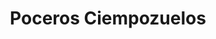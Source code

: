 ---
id: 'service-21'

title: 'Poceros Ciempozuelos'

title2: 'Desatascos Ciempozuelos'

lugar: 'Ciempozuelos'

mediumImage: 'desatascosciempozuelos-lg.webp'

largeImage: 'desatascosciempozuelos-md.webp'

metaContent: "✅Poceros en Ciempozuelos. 🔝 Empresa de desatascos en Ciempozuelos 24 horas. 📢 Desatrancos baratos con los mejores precios. ☎️​ 695 126 600"

detailBreadcrumbSubTitle: 'Single Service'

detailBreadcrumbDesc: 'Somos la empresa de desatascos más económica en toda la Comunidad de Madrid. Llámanos y compruébalo.'

detailSubTitle: 'Empresa de desatrancos en Ciempozuelos, ofrecemos las mejores soluciones a nuestros clientes.'

parrafo: "Desatascos en Ciempozuelos económicos, pide presupuesto y compruébalo."

pregunta: '¿Busca una empresa de desatascos en Ciempozuelos en la que pueda confiar? '

descripcion: ' Cuando se tiene que llevar a cabo cualquier servicio de pocería este debe ofrecerte la calidad y tranquilidad necesaria para que en un futuro no aparezcan los mismos problemas u otros más graves que te puedan suponer un desembolso económico mayor. Por eso en Grupal disponemos de profesionales cualificados avalados con más de 25 años de experiencia en sus espaldas en servicios de pocería en Ciempozuelos. Además de lo anterior actualmente ofrecemos los precios más económicos en toda la Comunidad de Madrid. '

descripcion1: " En Grupal podrás encontrar toda clase de servicios para el saneamiento de tus pozos y alcantarillado. Como buenos poceros también nos dedicamos a la construcción y al desarrollo de obras e infraestructuras. Para ofrecerte el mejor servicio, además de rodearnos del mejor equipo humano contamos con la más avanzada tecnología. "

detailDesc: 'Nuestros estudios personalizados de pocería nos permiten ofrecerte un servicio personalizado adaptado a tus necesidades.'

pregunta2: '¿Necesitas una empresa de limpieza de desagües en Ciempozuelos fiable y competente? '

descripcion2: "Son muchas las razones por las que puedes necesitar la ayuda de unos poceros en Ciempozuelos. Más allá de la construcción de un pozo, los desatascos en las cañerías son necesarios para un buen funcionamiento de estas. "

pregunta4: "¿Buscas una empresa de poceros en Ciempozuelos?"

option1: " En Grupal contamos con la más avanzada tecnología para poder desarrollar su labor de la forma menos invasiva posible. Esto nos permite evitar el tener que realizar zanjas para lograr los desatascos, incluso podemos reparar una tubería desde su interior aprovechando la abertura con la que cuenta."

option2: "Realizando mantenimientos preventivos, te aseguras no pasar un mal momento cuando menos te lo esperes. Mantén limpios tus pozos, tuberías y alcantarillas. Te ahorrará complicaciones y dinero a corto plazo."

option3: "Los atascos en la tubería te pueden incomodar en cualquier momento, sin avisar, nuestros poceros en Ciempozuelos te solucionarán el problema en el menor tiempo posible, cuando más lo necesites. Estamos 24 horas 7 días a la semana a tu servicio, si necesitas de un desatasco en cualquier lugar de tu domicilio y/o empresa, ¡En Grupal trabajamos para solucionar tus problemas!"

option4: "Trabajamos con todo tipo de empresas y particulares, desde las obras más pequeñas hasta las más grandes."

contenido: '<ul>
<li>✔ COMUNIDADES DE PROPIETARIOS</li>
<li>✔ COMUNIDADES DE VECINOS</li>
<li>✔ ARQUITECTOS</li>
<li>✔ ADMINISTRADORES DE FINCAS</li>
<li>✔ MANTENIMIENTO DE EMPRESAS</li>
<li>✔ PROPIETARIOS DE CHALETS Y PISOS</li>
<li>✔ AYUNTAMIENTOS</li>
<li>✔ EMPRESAS CONSTRUCTORAS</li>
<li>✔ ASEGURADORAS</li>
<li>✔ COLEGIOS</li>
<li>✔ AUTÓNOMOS</li>
</ul><br/>
<p>Contamos con ofertas especiales en todos nuestros servicios destinados a Empresas y Administradores de Fincas. <br/>
<a class="link" href="http://grupalsl.es/contacto">Contacta con nosotros </a>y pídenos toda la información que necesites.</p>
'



isFeatured: true
---